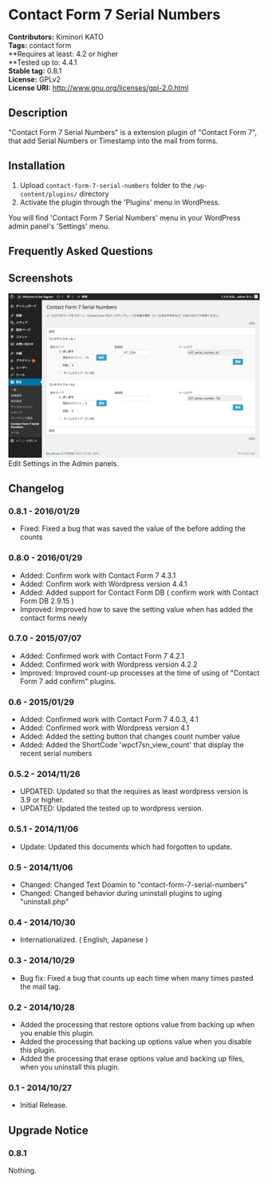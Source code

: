 # Contact Form 7 Serial Numbers #

**Contributors:** Kiminori KATO  
**Tags:** contact form  
**Requires at least: 4.2 or higher  
**Tested up to: 4.4.1  
**Stable tag:** 0.8.1  
**License:** GPLv2  
**License URI:** http://www.gnu.org/licenses/gpl-2.0.html  

## Description ##

"Contact Form 7 Serial Numbers" is a extension plugin of "Contact Form 7",
that add Serial Numbers or Timestamp into the mail from forms.

## Installation ##

1. Upload `contact-form-7-serial-numbers` folder to the `/wp-content/plugins/` directory
1. Activate the plugin through the 'Plugins' menu in WordPress.

You will find 'Contact Form 7 Serial Numbers' menu in your WordPress admin panel's 'Settings' menu.

## Frequently Asked Questions ##


## Screenshots ##

![](screenshot-1.png)
Edit Settings in the Admin panels.

## Changelog ##

### 0.8.1 - 2016/01/29 ###
* Fixed: Fixed a bug that was saved the value of the before adding the counts

### 0.8.0 - 2016/01/29 ###
* Added: Confirm work with Contact Form 7 4.3.1
* Added: Confirm work with Wordpress version 4.4.1
* Added: Added support for Contact Form DB ( confirm work with Contact Form DB 2.9.15 )
* Improved: Improved how to save the setting value when has added the contact forms newly

### 0.7.0 - 2015/07/07 ###
* Added: Confirmed work with Contact Form 7 4.2.1
* Added: Confirmed work with Wordpress version 4.2.2
* Improved: Improved count-up processes at the time of using of "Contact Form 7 add confirm" plugins.

### 0.6 - 2015/01/29 ###
* Added: Confirmed work with Contact Form 7 4.0.3, 4.1
* Added: Confirmed work with Wordpress version 4.1
* Added: Added the setting button that changes count number value
* Added: Added the ShortCode 'wpcf7sn_view_count' that display the recent serial numbers

### 0.5.2 - 2014/11/26 ###
* UPDATED: Updated so that the requires as least wordpress version is 3.9 or higher.
* UPDATED: Updated the tested up to wordpress version.

### 0.5.1 - 2014/11/06 ###
* Update: Updated this documents which had forgotten to update.

### 0.5 - 2014/11/06 ###
* Changed: Changed Text Doamin to "contact-form-7-serial-numbers"
* Changed: Changed behavior during uninstall plugins to uging "uninstall.php"

### 0.4 - 2014/10/30 ###
* Internationalized. ( English, Japanese )

### 0.3 - 2014/10/29 ###
* Bug fix: Fixed a bug that counts up each time when many times pasted the mail tag.

### 0.2 - 2014/10/28 ###
* Added the processing that restore options value from backing up when you enable this plugin.
* Added the processing that backing up options value when you disable this plugin.
* Added the processing that erase options value and backing up files, when you uninstall this plugin.

### 0.1 - 2014/10/27 ###
* Initial Release.

## Upgrade Notice ##

### 0.8.1 ###

Nothing.
